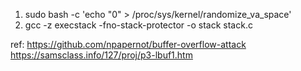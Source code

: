 
1. sudo bash -c 'echo "0" > /proc/sys/kernel/randomize_va_space'
2. gcc -z execstack -fno-stack-protector -o stack stack.c

ref:
https://github.com/npapernot/buffer-overflow-attack
https://samsclass.info/127/proj/p3-lbuf1.htm
